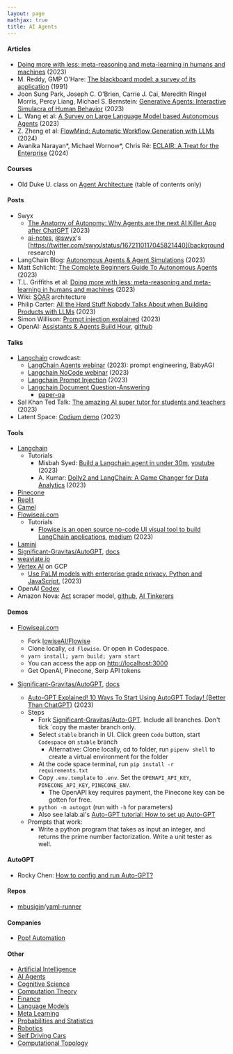 ```yaml
---
layout: page
mathjax: true
title: AI Agents
---
```

#### Articles
* [Doing more with less: meta-reasoning and meta-learning in humans and machines](https://cocosci.princeton.edu/papers/doing-more-with-less.pdf) (2023)
* M. Reddy,  GMP O'Hare: [The blackboard model: a survey of its application](https://link.springer.com/article/10.1007/BF00143760) (1991)
* Joon Sung Park, Joseph C. O'Brien, Carrie J. Cai, Meredith Ringel Morris, Percy Liang, Michael S. Bernstein: [Generative Agents: Interactive Simulacra of Human Behavior](https://arxiv.org/abs/2304.03442) (2023)
* L. Wang et al: [A Survey on Large Language Model based Autonomous Agents](https://arxiv.org/pdf/2308.11432.pdf) (2023)
* Z. Zheng et al: [FlowMind: Automatic Workflow Generation with LLMs](https://arxiv.org/pdf/2404.13050) (2024)
* Avanika Narayan*, Michael Wornow*, Chris Ré: [ECLAIR: A Treat for the Enterprise](https://hazyresearch.stanford.edu/blog/2024-05-18-eclair) (2024)

#### Courses
* Old Duke U. class on [Agent Architecture](https://users.cs.duke.edu/~brd/Teaching/Previous/AI/Lectures/Summaries/architectures.html) (table of contents only)

#### Posts
* Swyx
  * [The Anatomy of Autonomy: Why Agents are the next AI Killer App after ChatGPT](https://www.latent.space/p/agents) (2023)
  * [ai-notes](https://github.com/swyxio/ai-notes), [@swyx](https://twitter.com/swyx)'s [https://twitter.com/swyx/status/1672110117045821440](background research)
* LangChain Blog: [Autonomous Agents & Agent Simulations](https://blog.langchain.dev/agents-round/) (2023)
* Matt Schlicht: [The Complete Beginners Guide To Autonomous Agents](https://www.mattprd.com/p/the-complete-beginners-guide-to-autonomous-agents) (2023)
* T.L. Griffiths et al: [Doing more with less: meta-reasoning and meta-learning in humans and machines](https://cocosci.princeton.edu/papers/doing-more-with-less.pdf) (2023)
* Wiki: [SOAR](https://en.wikipedia.org/wiki/Soar_(cognitive_architecture)) architecture
* Philip Carter: [All the Hard Stuff Nobody Talks About when Building Products with LLMs](https://www.honeycomb.io/blog/hard-stuff-nobody-talks-about-llm) (2023)
* Simon Willison: [Prompt injection explained](https://simonwillison.net/2023/May/2/prompt-injection-explained/) (2023)
* OpenAI: [Assistants & Agents Build Hour](https://academy.openai.com/home/videos/assistants-and-agents-build-hour-2025-02-07), [github](https://github.com/openai/build-hours/tree/main/2-assistants)

#### Talks
* [Langchain](https://www.crowdcast.io/@langchain) crowdcast:
  * [LangChain Agents webinar](https://www.crowdcast.io/c/46erbpbz609r) (2023): prompt engineering, BabyAGI
  * [Langchain NoCode webinar](https://www.crowdcast.io/c/38stgg2vma7m) (2023)
  * [Langchain Prompt Injection](https://www.crowdcast.io/c/ht7qt3rvesvg) (2023)
  * [Langchain Document Question-Answering](https://www.crowdcast.io/c/rh66hcwivly0)
    * [paper-qa](https://github.com/whitead/paper-qa)
* Sal Khan Ted Talk: [The amazing AI super tutor for students and teachers](https://www.ted.com/talks/sal_khan_the_amazing_ai_super_tutor_for_students_and_teachers/c) (2023)
* Latent Space: [Codium demo](https://www.youtube.com/watch?v=9tPKJPqVqLs) (2023)

#### Tools
* [Langchain](https://python.langchain.com/en/latest/getting_started/getting_started.html)
  * Tutorials
    * Misbah Syed: [Build a Langchain agent in under 30m](https://twitter.com/MisbahSy/status/1655587763679289351), [youtube](https://www.youtube.com/watch?v=jDJIIVWTZDE) (2023)
    * A. Kumar: [Dolly2 and LangChain: A Game Changer for Data Analytics](https://ashukumar27.medium.com/dolly2-and-langchain-a-game-changer-for-text-data-analytics-7518d48d0ad7) (2023)
* [Pinecone](https://www.pinecone.io/)
* [Replit](https://replit.com)
* [Camel](https://www.camel-ai.org/)
* [Flowiseai.com](https://flowiseai.com/)
  * Tutorials
    * [Flowise is an open source no-code UI visual tool to build LangChain applications](https://www.youtube.com/watch?v=CovAPtQPU0k&t=7s), [medium](https://cobusgreyling.medium.com/flowise-for-langchain-b7c4023ffa71) (2023)
* [Lamini](https://lamini.ai/)
* [Significant-Gravitas/AutoGPT](https://github.com/Significant-Gravitas/Auto-GPT), [docs](https://docs.agpt.co/setup/)
* [weaviate.io](https://weaviate.io/)
* [Vertex AI](https://cloud.google.com/vertex-ai) on GCP
  * [Use PaLM models with enterprise grade privacy. Python and JavaScript.](https://twitter.com/hwchase17/status/1661756592025649152) (2023)
* OpenAI [Codex](https://github.com/openai/codex)
* Amazon Nova: [Act](https://nova.amazon.com/act) scraper model, [github](https://github.com/aws/nova-act), [AI Tinkerers](https://boston.aitinkerers.org/talks/rsvp_ispYtI58Gpk)

#### Demos
* [Flowiseai.com](https://flowiseai.com/)
  * Fork [lowiseAI/Flowise](https://github.com/FlowiseAI/Flowise)
  * Clone locally, `cd Flowise`. Or open in Codespace.
  * `yarn install; yarn build; yarn start`
  * You can access the app on [http://localhost:3000](http://localhost:3000)
  * Get OpenAI, Pinecone, Serp API tokens
  
* [Significant-Gravitas/AutoGPT](https://github.com/Significant-Gravitas/Auto-GPT), [docs](https://docs.agpt.co/setup/)
  * [Auto-GPT Explained! 10 Ways To Start Using AutoGPT Today! (Better Than ChatGPT)](https://www.youtube.com/watch?v=465RFn6KmiQ) (2023)
  * Steps
    * Fork [Significant-Gravitas/Auto-GPT](https://github.com/Significant-Gravitas/Auto-GPT). Include all branches. Don't tick `copy the master branch only.
    * Select `stable` branch in UI. Click green `Code` button, start `Codespace` on `stable` branch
      * Alternative: Clone locally, cd to folder, run `pipenv shell` to create a virtual environment for the folder
    * At the code space terminal, run `pip install -r requirements.txt`
    * Copy `.env.template` to `.env`. Set the `OPENAPI_API_KEY`, `PINECONE_API_KEY`, `PINECONE_ENV`.
      * The OpenAPI key requires payment, the Pinecone key can be gotten for free.
    * `python -m autogpt` (run with `-h` for parameters)
    * Also see lalab.ai's [Auto-GPT tutorial: How to set up Auto-GPT](https://lablab.ai/t/auto-gpt-tutorial-how-to-set-up-auto-gpt)
  * Prompts that work:
    * Write a python program that takes as input an integer, and returns the prime number factorization. Write a unit tester as well.

#### AutoGPT
* Rocky Chen: [How to config and run Auto-GPT?](https://medium.com/codex/how-to-config-and-run-auto-gpt-11f406d9fba4)

#### Repos
* [mbusigin](https://github.com/mbusigin)/[yaml-runner](https://github.com/mbusigin/yaml-runner)

#### Companies
* [Pop! Automation](https://www.popautomation.com/)

#### Other
* [Artificial Intelligence](/artificial_intelligence)
* [AI Agents](/ai_agents)
* [Cognitive Science](/cognitive_science)
* [Computation Theory](/computation_theory)
* [Finance](/finance)
* [Language Models](/language_models)
* [Meta Learning](/meta_learning)
* [Probabilities and Statistics](/probabilities_and_statistics)
* [Robotics](/robotics)
* [Self Driving Cars](/self_driving_cars)
* [Computational Topology](/computational_topology)
